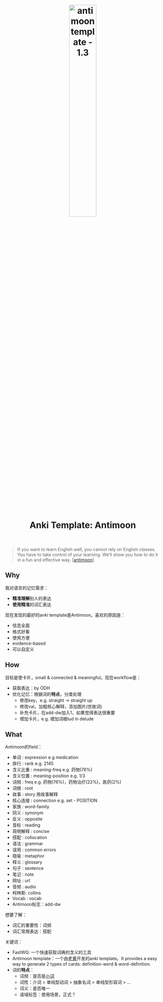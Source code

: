 <h1 align="center">
<br>
	<a href="https://www.wikiwand.com/en/List_of_data_structures">
  <img src="https://i.imgur.com/DriXd2X.png" alt="antimoon template - 1.3" width=42%">
  </a>
  <br><br>
Anki Template: Antimoon
  <br><br>
</h1>

> If you want to learn English well, you cannot rely on English classes. You have to take control of your learning. We’ll show you how to do it in a fun and effective way. [[antimoon](http://www.antimoon.com/)]


## Why

我对语言的记忆需求：

* **精准理解**别人的表达
* **使用精准**的词汇表达

现在发现的最好的anki template是Antimoon。喜欢的原因是：

* 信息全面
* 格式好看
* 使用方便
* evidence-based
* 可以自定义

## How

目标是使卡片，small & connected & meaningful。现在workflow是：

* 获取表达：by ODH
* 优化记忆：根据词的**特点**，分类处理
	* 修改key，e.g. straight -> straight up
	* 修改val，加粗核心解释，添加图片(世故词)
	* 补充卡片，在add-dw加入1，如果觉得表达很重要
	* 增加卡片，e.g. 增加词根lud in delude

## What

Antimoon的field：

* 单词 : expression e.g medication
* 排行 : rank e.g. 2145
* 含义比重 : meaning-freq e.g. 药物(76%)
* 含义位置 : meaning-position e.g. 1/3
* 词频 : freq e.g. 药物(76%)，药物治疗(22%)，医药(2%)
* 词根 : root
* 故事 : story 用故事解释
* 核心连接 : connection e.g. set - POSITION
* 家族 : word-family 
* 同义 : synonym
* 反义 : opposite
* 音标 : reading 
* 简明解释 : concise
* 搭配 : collocation
* 语法 : grammar
* 误用 : common errors
* 隐喻 : metaphor
* 释义 : glossary 
* 句子 : sentence 
* 笔记 : note 
* 网址 : url 
* 音频 : audio 
* 柯林斯: collins 
* Vocab : vocab 
* Antimoon标志：add-dw 


想要了解：

* 词汇的重要性：词频
* 词汇常用表达：搭配

关键词：

* FastWQ: 一个快速获取词典的含义的工具
* Antimoon template：一个由[老黄](https://www.laohuang.net/20180108/antimoon-template-3/)开发的anki template。It provides a easy way to generate 2 types of cards: definition-word & word-definition.
* 词的**特点**：
	* 词频：是否是[小词](https://github.com/willwang-x/lexical-item-database/blob/main/850-ogden-basic-english.txt)
	* 词性：介词 > 单纯型动词 > 抽象名词 > 单纯型形容词 > ...
	* 词义：是否唯一
	* 语域标签：使用场景，正式？
